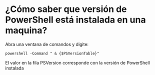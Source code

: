 # ¿Cómo saber que versión de PowerShell está instalada en una maquina?

Abra una ventana de comandos y digite:

```
powershell -Command " & {$PSVersionTable}"
```

El valor en la fila PSVersion corresponde con la versión de PowerShell instalada
